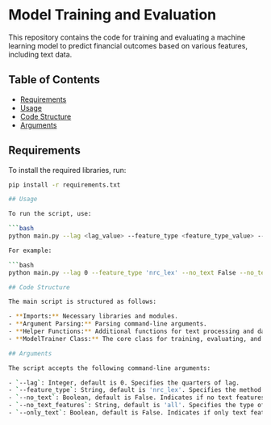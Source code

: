 # Model Training and Evaluation

This repository contains the code for training and evaluating a machine learning model to predict financial outcomes based on various features, including text data.

## Table of Contents
- [Requirements](#requirements)
- [Usage](#usage)
- [Code Structure](#code-structure)
- [Arguments](#arguments)

## Requirements

To install the required libraries, run:

```bash
pip install -r requirements.txt

## Usage

To run the script, use:

```bash
python main.py --lag <lag_value> --feature_type <feature_type_value> --no_text <no_text_flag> --no_text_features <no_text_features_value> --only_text <only_text_flag>

For example:

```bash
python main.py --lag 0 --feature_type 'nrc_lex' --no_text False --no_text_features 'all' --only_text False

## Code Structure

The main script is structured as follows:

- **Imports:** Necessary libraries and modules.
- **Argument Parsing:** Parsing command-line arguments.
- **Helper Functions:** Additional functions for text processing and data formatting.
- **ModelTrainer Class:** The core class for training, evaluating, and saving the model.

## Arguments

The script accepts the following command-line arguments:

- `--lag`: Integer, default is 0. Specifies the quarters of lag.
- `--feature_type`: String, default is 'nrc_lex'. Specifies the method for encoding text.
- `--no_text`: Boolean, default is False. Indicates if no text features should be included.
- `--no_text_features`: String, default is 'all'. Specifies the type of features to exclude when `--no_text` is True.
- `--only_text`: Boolean, default is False. Indicates if only text features should be included.
